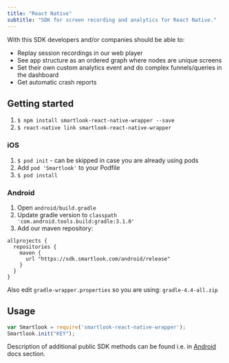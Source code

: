 ```yaml
---
title: "React Native"
subtitle: "SDK for screen recording and analytics for React Native."
---
```


With this SDK developers and/or companies should be able to:

* Replay session recordings in our web player
* See app structure as an ordered graph where nodes are unique screens
* Set their own custom analytics event and do complex funnels/queries in the dashboard
* Get automatic crash reports

## Getting started

1. `$ npm install smartlook-react-native-wrapper --save`
2. `$ react-native link smartlook-react-native-wrapper`

### iOS

1. `$ pod init` - can be skipped in case you are already using pods
2. Add `pod 'Smartlook'` to your Podfile
3. `$ pod install`

### Android

1. Open `android/build.gradle`
2. Update gradle version to `classpath 'com.android.tools.build:gradle:3.1.0'`
3. Add our maven repository:

```android
allprojects {
  repositories {
    maven {
      url "https://sdk.smartlook.com/android/release"
    }
  }
}
```

Also edit `gradle-wrapper.properties` so you are using: `gradle-4.4-all.zip`

## Usage

```js
var Smartlook = require('smartlook-react-native-wrapper');
Smartlook.init("KEY");
```

Description of additional public SDK methods can be found i.e. in <a href="https://smartlook.github.io/docs/sdk/android/">Android</a> docs section.
